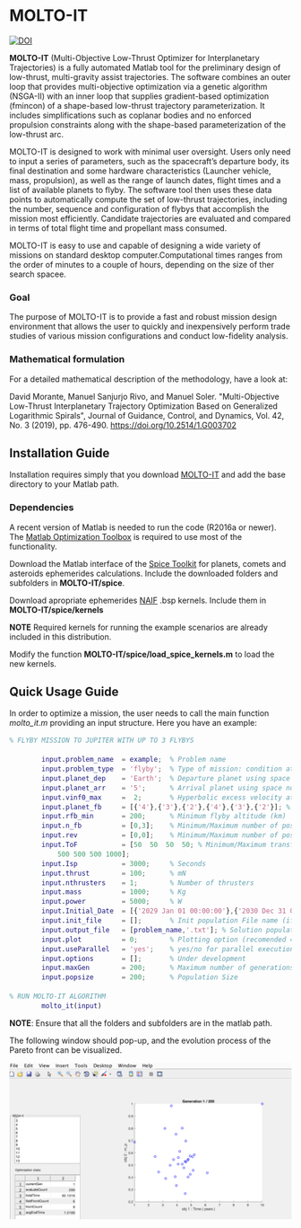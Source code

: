 # MOLTO-IT
[![DOI](https://zenodo.org/badge/169291732.svg)](https://zenodo.org/badge/latestdoi/169291732) 

**MOLTO-IT** (Multi-Objective Low-Thrust Optimizer for Interplanetary Trajectories) is a fully automated Matlab tool for the preliminary design of low-thrust, multi-gravity assist trajectories. The software combines an outer loop that provides multi-objective optimization via a genetic algorithm (NSGA-II) with an inner loop that supplies gradient-based optimization (fmincon) of a shape-based low-thrust trajectory parameterization. It includes simplifications such as coplanar bodies and no enforced propulsion constraints along with the shape-based parameterization of the low-thrust arc.

MOLTO-IT is designed to work with minimal user oversight. Users only need to input a series of parameters, such as the spacecraft’s departure body, its final destination and some hardware characteristics (Launcher vehicle, mass, propulsion), as well as the range of launch dates, flight times and a list of available planets to flyby. The software tool then uses these data points to automatically compute the set of low-thrust trajectories, including the number, sequence and configuration of flybys that accomplish the mission most efficiently. Candidate trajectories are evaluated and compared in terms of total flight time and propellant mass consumed. 

MOLTO-IT is easy to use and capable of designing a wide variety of missions on standard desktop computer.Computational times ranges from the order of minutes to a couple of hours, depending on the size of ther search spacee.

### Goal
The purpose of MOLTO-IT is to provide a fast and robust mission design environment that allows the user to quickly and inexpensively perform trade studies of various mission configurations and conduct low-fidelity analysis.

### Mathematical formulation
For a detailed mathematical description of the methodology, have a look at: 

David Morante, Manuel Sanjurjo Rivo, and Manuel Soler.  "Multi-Objective Low-Thrust Interplanetary Trajectory Optimization Based on Generalized Logarithmic Spirals", Journal of Guidance, Control, and Dynamics, Vol. 42, No. 3 (2019), pp. 476-490. 
https://doi.org/10.2514/1.G003702

## Installation Guide
Installation requires simply that you download [MOLTO-IT](https://github.com/uc3m-aerospace/MOLTO-IT/) and add the base directory to your Matlab path.

### Dependencies
A recent version of Matlab is needed to run the code (R2016a or newer). The [Matlab Optimization Toolbox](https://es.mathworks.com/help/optim/index.html) is required to use most of the functionality.

Download the Matlab interface of the [Spice Toolkit](https://naif.jpl.nasa.gov/naif/toolkit.html) for planets, comets and asteroids ephemerides calculations. Include the downloaded folders and subfolders in **MOLTO-IT/spice**. 

Download apropriate ephemerides [NAIF](https://naif.jpl.nasa.gov/pub/naif/generic_kernels/spk/) .bsp kernels. Include them in **MOLTO-IT/spice/kernels** 

**NOTE** Required kernels for running the example scenarios are already included in this distribution.

Modify the function **MOLTO-IT/spice/load_spice_kernels.m** to load the new kernels.

## Quick Usage Guide

In order to optimize a mission, the user needs to call the main function *molto_it.m* providing an input structure. Here you have an example:

```matlab
% FLYBY MISSION TO JUPITER WITH UP TO 3 FLYBYS

        input.problem_name  = example;  % Problem name
        input.problem_type  = 'flyby';  % Type of mission: condition at arrival planet (flyby/rendezvous)
        input.planet_dep    = 'Earth';  % Departure planet using space nomenclature (e.g. 3==Earth)
        input.planet_arr    = '5';      % Arrival planet using space nomenclature (e.g. 5==Jupiter)
        input.vinf0_max     =  2;       % Hyperbolic excess velocity at departure planet (km/s)
        input.planet_fb     = [{'4'},{'3'},{'2'},{'4'},{'3'},{'2'}]; % List of available planets to flyby in spice nomenclature
        input.rfb_min       = 200;      % Minimum flyby altitude (km)
        input.n_fb          = [0,3];    % Minimum/Maximum number of possible flybys
        input.rev           = [0,0];    % Minimum/Maximum number of possible revolutions
        input.ToF           = [50  50  50  50; % Minimum/Maximum transfer time per leg (days)
            500 500 500 1000];
        input.Isp           = 3000;     % Seconds
        input.thrust        = 100;      % mN
        input.nthrusters    = 1;        % Number of thrusters
        input.mass          = 1000;     % Kg 
        input.power         = 5000;     % W
        input.Initial_Date  = [{'2029 Jan 01 00:00:00'},{'2030 Dec 31 00:00:00'}]; % Minimum/Maximum Launch date (Gregorian Date)
        input.init_file     = [];       % Init population File name (if not provided, random initial population)
        input.output_file   = [problem_name,'.txt']; % Solution population File name
        input.plot          = 0;        % Plotting option (recomended = 0, option =1 is under development)
        input.useParallel   = 'yes';    % yes/no for parallel execution of the genetic algorithm
        input.options       = [];       % Under development
        input.maxGen        = 200;      % Maximum number of generations
        input.popsize       = 200;      % Population Size
        
% RUN MOLTO-IT ALGORITHM
        molto_it(input)
```
**NOTE**: Ensure that all the folders and subfolders are in the matlab path.

The following window should pop-up, and the evolution process of the Pareto front can be visualized.

![Pop-up window](display.png)




